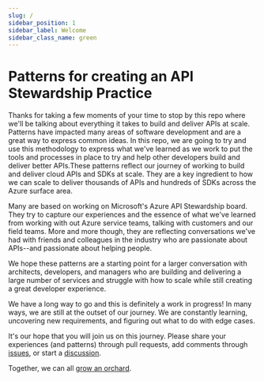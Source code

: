 ```yaml
---
slug: /
sidebar_position: 1
sidebar_label: Welcome
sidebar_class_name: green
---
```

# Patterns for creating an API Stewardship Practice

Thanks for taking a few moments of your time to stop by this repo where we'll be talking about everything it takes to build and deliver APIs at scale. Patterns have impacted many areas of software development and are a great way to express common ideas. In this repo, we are going to try and use this methodology to express what we've learned as we work to put the tools and processes in place to try and help other developers build and deliver better APIs.These patterns reflect our journey of working to build and deliver cloud APIs and SDKs at scale. They are a key ingredient to how we can scale to deliver thousands of APIs and hundreds of SDKs across the Azure surface area.

Many are based on working on Microsoft's Azure API Stewardship board. They try to capture our experiences and the essence of what we've learned from working with out Azure service teams, talking with customers and our field teams. More and more though, they are reflecting conversations we've had with friends and colleagues in the industry who are passionate about APIs--and passionate about helping people.

We hope these patterns are a starting point for a larger conversation with architects, developers, and managers who are building and delivering a large number of services and struggle with how to scale while still creating a great developer experience.

We have a long way to go and this is definitely a work in progress! In many ways, we are still at the outset of our journey. We are constantly learning, uncovering new requirements, and figuring out what to do with edge cases.

It's our hope that you will join us on this journey. Please share your experiences (and patterns) through pull requests, add comments through [issues](https://github.com/APIPatterns/APIPracticePatterns/issues), or start a [discussion](https://github.com/APIPatterns/APIPracticePatterns/discussions).

Together, we can all [grow an orchard](./grow-an-orchard.md).
